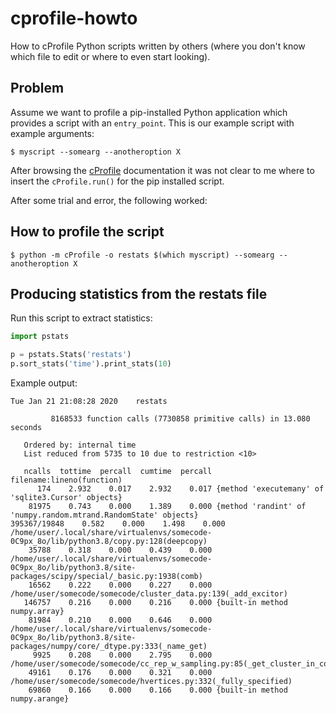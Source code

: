 

# cprofile-howto

How to cProfile Python scripts written by others (where you don't know which
file to edit or where to even start looking).


## Problem

Assume we want to profile a pip-installed Python application which provides a script with an `entry_point`.
This is our example script with example arguments:
```shell
$ myscript --somearg --anotheroption X
```

After browsing the
[cProfile](https://docs.python.org/3/library/profile.html#module-cProfile)
documentation it was not clear to me where to insert the `cProfile.run()` for
the pip installed script.

After some trial and error, the following worked:


## How to profile the script

```shell
$ python -m cProfile -o restats $(which myscript) --somearg --anotheroption X
```

## Producing statistics from the restats file

Run this script to extract statistics:
```python
import pstats

p = pstats.Stats('restats')
p.sort_stats('time').print_stats(10)
```

Example output:
```
Tue Jan 21 21:08:28 2020    restats

         8168533 function calls (7730858 primitive calls) in 13.080 seconds

   Ordered by: internal time
   List reduced from 5735 to 10 due to restriction <10>

   ncalls  tottime  percall  cumtime  percall filename:lineno(function)
      174    2.932    0.017    2.932    0.017 {method 'executemany' of 'sqlite3.Cursor' objects}
    81975    0.743    0.000    1.389    0.000 {method 'randint' of 'numpy.random.mtrand.RandomState' objects}
395367/19848    0.582    0.000    1.498    0.000 /home/user/.local/share/virtualenvs/somecode-0C9px_8o/lib/python3.8/copy.py:128(deepcopy)
    35788    0.318    0.000    0.439    0.000 /home/user/.local/share/virtualenvs/somecode-0C9px_8o/lib/python3.8/site-packages/scipy/special/_basic.py:1938(comb)
    16562    0.222    0.000    0.227    0.000 /home/user/somecode/somecode/cluster_data.py:139(_add_excitor)
   146757    0.216    0.000    0.216    0.000 {built-in method numpy.array}
    81984    0.210    0.000    0.646    0.000 /home/user/.local/share/virtualenvs/somecode-0C9px_8o/lib/python3.8/site-packages/numpy/core/_dtype.py:333(_name_get)
     9925    0.208    0.000    2.795    0.000 /home/user/somecode/somecode/cc_rep_w_sampling.py:85(_get_cluster_in_combo)
    49161    0.176    0.000    0.321    0.000 /home/user/somecode/somecode/hvertices.py:332(_fully_specified)
    69860    0.166    0.000    0.166    0.000 {built-in method numpy.arange}
```
